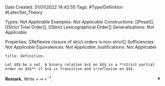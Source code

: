 <div class="topSpace"></div>

Date Created: 31/01/2022 14:42:55
Tags: #Type/Definition #Later/Set_Theory

Types: _Not Applicable_
Examples: _Not Applicable_
Constructions: [[Poset]], [[Strict Total Order]], [[Strict Lexicographical Order]]
Generalizations: _Not Applicable_

Properties: [[Reflexive closure of strict orders is non-strict]]
Sufficiencies: _Not Applicable_
Equivalences: _Not Applicable_
Justifications: _Not Applicable_

``` ad-Definition
title: Definition.

Let $X$ be a set. A binary relation $<$ on $X$ is a **strict partial order on $X$** if $<$ is transitive and irreflexive on $X$.

```

<b>Remark.</b> Write $>\,\coloneqq\,<^{-1}$.<span style="float:right;">$\blacklozenge$</span>
